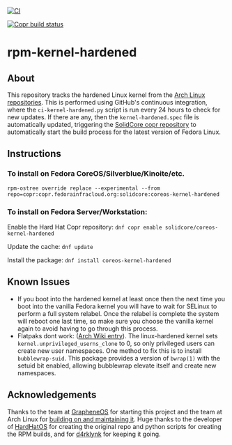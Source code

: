 [![CI](https://github.com/solidc0re/rpm-kernel-hardened/actions/workflows/rpm-kernel-hardened.yml/badge.svg)](https://github.com/solidc0re/rpm-kernel-hardened/actions/workflows/rpm-kernel-hardened.yml)

[![Copr build status](https://copr.fedorainfracloud.org/coprs/solidcore/coreos-kernel-hardened/package/coreos-kernel-hardened/status_image/last_build.png)](https://copr.fedorainfracloud.org/coprs/solidcore/coreos-kernel-hardened/package/coreos-kernel-hardened/)

# rpm-kernel-hardened

## About
This repository tracks the hardened Linux kernel from the [Arch Linux repositories](https://archlinux.org/packages/extra/x86_64/linux-hardened). This is performed using GitHub's continuous integration, where the `ci-kernel-hardened.py` script is run every 24 hours to check for new updates. If there are any, then the `kernel-hardened.spec` file is automatically updated, triggering the [SolidCore copr repository](https://copr.fedorainfracloud.org/coprs/solidcore/coreos-kernel-hardened/) to automatically start the build process for the latest version of Fedora Linux.


## Instructions
### To install on Fedora CoreOS/Silverblue/Kinoite/etc.

`rpm-ostree override replace --experimental --from repo=copr:copr.fedorainfracloud.org:solidcore:coreos-kernel-hardened`


### To install on Fedora Server/Workstation:

Enable the Hard Hat Copr repository: `dnf copr enable solidcore/coreos-kernel-hardened`

Update the cache: `dnf update`

Install the package: `dnf install coreos-kernel-hardened`


## Known Issues
- If you boot into the hardened kernel at least once then the next time you boot into the vanilla Fedora kernel you will have to wait for SELinux to perform a full system relabel. Once the relabel is complete the system will reboot one last time, so make sure you choose the vanilla kernel again to avoid having to go through this process.
- Flatpaks dont work: ([Arch Wiki entry](https://wiki.archlinux.org/title/Flatpak#Troubleshooting)). The linux-hardened kernel sets `kernel.unprivileged_userns_clone` to 0, so only privileged users can create new user namespaces. One method to fix this is to install `bubblewrap-suid`. This package provides a version of `bwrap(1)` with the setuid bit enabled, allowing bubblewrap elevate itself and create new namespaces. 

## Acknowledgements
Thanks to the team at [GrapheneOS](https://github.com/GrapheneOS/linux-hardened) for starting this project and the team at Arch Linux for [building on and maintaining it](https://github.com/anthraxx/linux-hardened). Huge thanks to the developer of [HardHatOS](https://github.com/HardHatOS) for creating the original repo and python scripts for creating the RPM builds, and for [d4rklynk](https://github.com/d4rklynk) for keeping it going.
